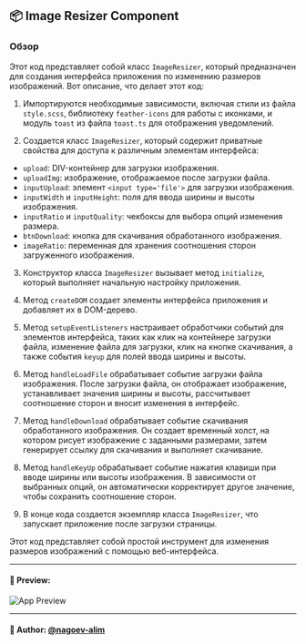 ## 📦 Image Resizer Component

### Обзор
Этот код представляет собой класс `ImageResizer`, который предназначен для создания интерфейса приложения по изменению размеров изображений. Вот описание, что делает этот код:

1. Импортируются необходимые зависимости, включая стили из файла `style.scss`, библиотеку `feather-icons` для работы с иконками, и модуль `toast` из файла `toast.ts` для отображения уведомлений.

2. Создается класс `ImageResizer`, который содержит приватные свойства для доступа к различным элементам интерфейса:

  - `upload`: DIV-контейнер для загрузки изображения.
  - `uploadImg`: изображение, отображаемое после загрузки файла.
  - `inputUpload`: элемент `<input type='file'>` для загрузки изображения.
  - `inputWidth` и `inputHeight`: поля для ввода ширины и высоты изображения.
  - `inputRatio` и `inputQuality`: чекбоксы для выбора опций изменения размера.
  - `btnDownload`: кнопка для скачивания обработанного изображения.
  - `imageRatio`: переменная для хранения соотношения сторон загруженного изображения.

3. Конструктор класса `ImageResizer` вызывает метод `initialize`, который выполняет начальную настройку приложения.

4. Метод `createDOM` создает элементы интерфейса приложения и добавляет их в DOM-дерево.

5. Метод `setupEventListeners` настраивает обработчики событий для элементов интерфейса, таких как клик на контейнере загрузки файла, изменение файла для загрузки, клик на кнопке скачивания, а также события `keyup` для полей ввода ширины и высоты.

6. Метод `handleLoadFile` обрабатывает событие загрузки файла изображения. После загрузки файла, он отображает изображение, устанавливает значения ширины и высоты, рассчитывает соотношение сторон и вносит изменения в интерфейс.

7. Метод `handleDownload` обрабатывает событие скачивания обработанного изображения. Он создает временный холст, на котором рисует изображение с заданными размерами, затем генерирует ссылку для скачивания и выполняет скачивание.

8. Метод `handleKeyUp` обрабатывает событие нажатия клавиши при вводе ширины или высоты изображения. В зависимости от выбранных опций, он автоматически корректирует другое значение, чтобы сохранить соотношение сторон.

9. В конце кода создается экземпляр класса `ImageResizer`, что запускает приложение после загрузки страницы.

Этот код представляет собой простой инструмент для изменения размеров изображений с помощью веб-интерфейса.

---

#### 🌄 Preview:

![App Preview](https://lh3.googleusercontent.com/drive-viewer/AITFw-xjOE6NeyCLqzkbB1EFe9JJzYy7sMDv8BPGu2ZdBvrh2_fRvTYmEXUXKcBnoWy3duX0MBpfCAyBluW_A--yxBhA0xLHrw=s1600)


-----

#### 🙌 Author: [@nagoev-alim](https://github.com/nagoev-alim)

